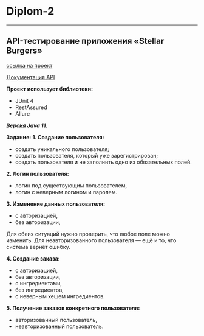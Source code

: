 # Diplom-2
***
## API-тестирование приложения  «Stellar Burgers»

[ссылка на проект](https://stellarburgers.nomoreparties.site/)

[Документация API](https://code.s3.yandex.net/qa-automation-engineer/java/cheatsheets/paid-track/diplom/api-documentation.pdf)


__Проект использует библиотеки:__
* JUnit 4
* RestAssured
* Allure

___Версия Java 11.___

__Задание:__
__1. Создание пользователя:__
* создать уникального пользователя;
* создать пользователя, который уже зарегистрирован;
* создать пользователя и не заполнить одно из обязательных полей.

__2. Логин пользователя:__
* логин под существующим пользователем,
* логин с неверным логином и паролем.

__3. Изменение данных пользователя:__
* с авторизацией,
* без авторизации,

Для обеих ситуаций нужно проверить, что любое поле можно изменить. Для неавторизованного пользователя — ещё и то, что система вернёт ошибку.

__4. Создание заказа:__
* с авторизацией,
* без авторизации,
* с ингредиентами,
* без ингредиентов,
* с неверным хешем ингредиентов.

__5. Получение заказов конкретного пользователя:__
* авторизованный пользователь,
* неавторизованный пользователь.

